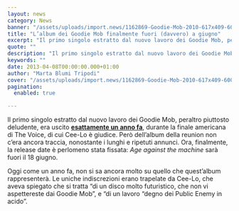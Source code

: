 ```yaml
---
layout: news
category: News
banner: "/assets/uploads/import.news/1162869-Goodie-Mob-2010-617x409-600x397.jpg"
title: "L’album dei Goodie Mob finalmente fuori (davvero) a giugno"
excerpt: "Il primo singolo estratto dal nuovo lavoro dei Goodie Mob, peraltro piuttosto deludente, era uscito esattamente un anno fa, durante la finale americana di The Voice, di cui Cee-Lo è giudice. Però dell’album della reunion non c’era ancora traccia, nonostante i lunghi e ripetuti annunci. Ora, finalmente, la release date è perlomeno stata fissata: Age [&hellip"
quote: ""
description: "Il primo singolo estratto dal nuovo lavoro dei Goodie Mob, peraltro piuttosto deludente, era uscito esattamente un anno fa, durante la finale americana di The Voice, di cui Cee-Lo è giudice. Però dell’album della reunion non c’era ancora traccia, nonostante i lunghi e ripetuti annunci. Ora, finalmente, la release date è perlomeno stata fissata: Age [&hellip"
keywords: ""
date: 2013-04-08T00:00:00.000+01:00
author: "Marta Blumi Tripodi"
cover: "/assets/uploads/import.news/1162869-Goodie-Mob-2010-617x409-600x397.jpg"
pagination:
  enabled: true

---
```


Il primo singolo estratto dal nuovo lavoro dei Goodie Mob, peraltro piuttosto deludente, era uscito [**esattamente un anno fa**](https://hotmc.com/il-nuovo-singolo-dei-goodie-mob-finalmente-dal-vivo/ "http://hotmc.com/il-nuovo-singolo-dei-goodie-mob-finalmente-dal-vivo/"), durante la finale americana di The Voice, di cui Cee-Lo è giudice. Però dell’album della reunion non c’era ancora traccia, nonostante i lunghi e ripetuti annunci. Ora, finalmente, la release date è perlomeno stata fissata: _Age against the machine_ sarà fuori il 18 giugno.

Oggi come un anno fa, non si sa ancora molto su quello che quest’album rappresenterà. Le uniche indiscrezioni erano trapelate da Cee-Lo, che aveva spiegato che si tratta “di un disco molto futuristico, che non vi aspettereste dai Goodie Mob”, e “di un lavoro “degno dei Public Enemy in acido”.
